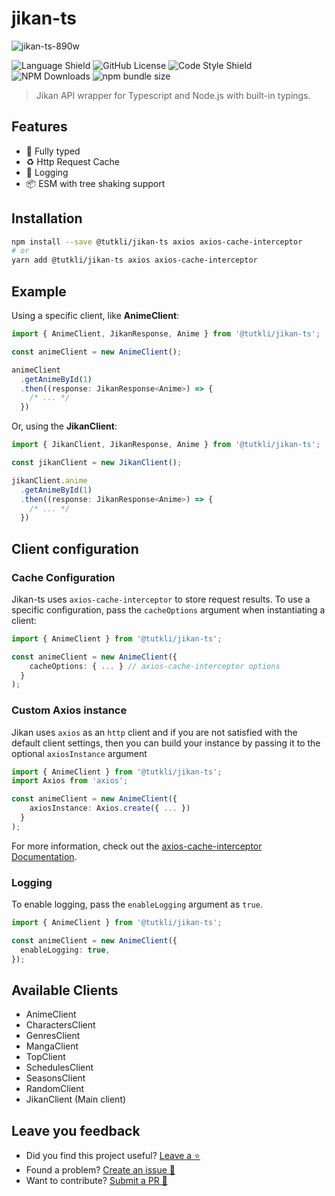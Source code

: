 # jikan-ts

![jikan-ts-890w](https://user-images.githubusercontent.com/49206247/207465731-9908e843-7c8d-4e05-838b-41bcd8c677f8.png)

<p align="center">

  ![Language Shield](https://img.shields.io/badge/language-typescript-blue?style=for-the-badge)
  ![GitHub License](https://img.shields.io/github/license/tutkli/jikan-ts?style=for-the-badge&color=blueviolet)
  ![Code Style Shield](https://img.shields.io/badge/code%20style-Biome-60A5FA?style=for-the-badge&logo=biome)
  ![NPM Downloads](https://img.shields.io/npm/dt/%40tutkli%2Fjikan-ts?style=for-the-badge&color=red&logo=npm&link=https%3A%2F%2Fwww.npmjs.com%2Fpackage%2F%40tutkli%2Fjikan-ts)
  ![npm bundle size](https://img.shields.io/bundlephobia/minzip/%40tutkli%2Fjikan-ts?style=for-the-badge&color=darkgreen&link=https%3A%2F%2Fwww.npmjs.com%2Fpackage%2F%40tutkli%2Fjikan-ts)

</p>

> Jikan API wrapper for Typescript and Node.js with built-in typings.

## Features

- 💅 Fully typed
- ♻ Http Request Cache
- 📄 Logging
- 📦 ESM with tree shaking support

## Installation

```bash
npm install --save @tutkli/jikan-ts axios axios-cache-interceptor
# or
yarn add @tutkli/jikan-ts axios axios-cache-interceptor
```

## Example

Using a specific client, like **AnimeClient**:

```ts
import { AnimeClient, JikanResponse, Anime } from '@tutkli/jikan-ts';

const animeClient = new AnimeClient();

animeClient
  .getAnimeById(1)
  .then((response: JikanResponse<Anime>) => {
    /* ... */
  })
```

Or, using the **JikanClient**:

```ts
import { JikanClient, JikanResponse, Anime } from '@tutkli/jikan-ts';

const jikanClient = new JikanClient();

jikanClient.anime
  .getAnimeById(1)
  .then((response: JikanResponse<Anime>) => {
    /* ... */
  })
```

## Client configuration

### Cache Configuration

Jikan-ts uses `axios-cache-interceptor` to store request results.
To use a specific configuration, pass the `cacheOptions` argument when instantiating a client:

```ts
import { AnimeClient } from '@tutkli/jikan-ts';

const animeClient = new AnimeClient({
    cacheOptions: { ... } // axios-cache-interceptor options
  }
);
```

### Custom Axios instance

Jikan uses `axios` as an `http` client and if you are not satisfied with the default client settings, then you can build your instance by passing it to the optional `axiosInstance` argument

```ts
import { AnimeClient } from '@tutkli/jikan-ts';
import Axios from 'axios';

const animeClient = new AnimeClient({
    axiosInstance: Axios.create({ ... })
  }
);
```

For more information, check out the [axios-cache-interceptor Documentation](https://axios-cache-interceptor.js.org/).

### Logging

To enable logging, pass the `enableLogging` argument as `true`.

```ts
import { AnimeClient } from '@tutkli/jikan-ts';

const animeClient = new AnimeClient({
  enableLogging: true,
});
```

## Available Clients

- AnimeClient
- CharactersClient
- GenresClient
- MangaClient
- TopClient
- SchedulesClient
- SeasonsClient
- RandomClient
- JikanClient (Main client)

## Leave you feedback

- Did you find this project useful? [Leave a ⭐](https://github.com/tutkli/jikan-ts)
- Found a problem? [Create an issue 🔎](https://github.com/tutkli/jikan-ts/issues)
- Want to contribute? [Submit a PR 📑](https://github.com/tutkli/jikan-ts/pulls)
